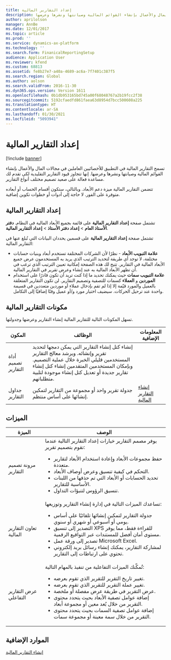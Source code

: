 ```yaml
---
title: إعداد التقارير المالية
description: تسمح التقارير المالية في تطبيق للأخصائيين العاملين في مجالات المال والأعمال بإنشاء القوائم المالية وصيانتها ونشرها وعرضها.
author: aprilolson
manager: AnnBe
ms.date: 12/01/2017
ms.topic: article
ms.prod: ''
ms.service: dynamics-ax-platform
ms.technology: ''
ms.search.form: FinanicalReportingSetup
audience: Application User
ms.reviewer: kfend
ms.custom: 68813
ms.assetid: fe8b27e7-a40a-4689-ac6a-7f7401c387f5
ms.search.region: Global
ms.author: aolson
ms.search.validFrom: 2016-11-30
ms.dyn365.ops.version: Version 1611
ms.openlocfilehash: 0b1db953165bd745a00f68048767a2b19fcc2f38
ms.sourcegitcommit: 5192cfaedfd861faea63d8954d7bcc500608a225
ms.translationtype: HT
ms.contentlocale: ar-SA
ms.lasthandoff: 01/30/2021
ms.locfileid: "5093941"
---
```

# <a name="financial-reporting"></a>إعداد التقارير المالية

[!include [banner](../includes/banner.md)]

تسمح التقارير المالية في التطبيق للأخصائيين العاملين في مجالات المال والأعمال بإنشاء القوائم المالية وصيانتها ونشرها وعرضها. إنها تتجاوز قيود التقارير التقليدية لكي تقدم لك مساعدة فعالة على صعيد تصميم مختلف أنواع التقارير.

تتضمن التقارير المالية ميزة دعم الأبعاد. وبالتالي، ستكون أقسام الحساب أو أبعاده متوفرة على الفور. لا حاجة إلى أدوات أو خطوات تكوين إضافية.

## <a name="financial-reporting-setup"></a>إعداد التقارير المالية
تشتمل صفحة **إعداد التقارير المالية** على قائمة بجميع الأبعاد المالية في النظام. **دفتر الأستاذ العام** \> **إعداد دفتر الأستاذ** \> **إعداد التقارير المالية**.

تشتمل صفحة **إعداد التقارير المالية** على قسمين يحددان البيانات التي تُبلغ عنها في التقارير المالية:

- **علامة التبويب الأبعاد** - نظرًا لأن الشركات المختلفة تستخدم أبعاد وبنيات حسابات مختلفة، لا توجد أي طريقة لتحديد الترتيب الذي يريد به المستخدمون عرض جميع الأبعاد المالية في التقارير. تتيح لك هذه الصفحة إمكانية تعيين الترتيب الذي ترغب في أن تظهر الأبعاد المالية به عند إنشاء وعرض تقرير في التقارير المالية.
- **علامة التبويب سمات** حيث يمكنك تحديد ما إذا كنت تريد أن تكون قادرًا على استخدام **الموردين** و **العملاء** كسمات للتصفية وتصميم التقارير. لن تكون التقارير المتعلقة بالعميل والمورد قيّمة إلا إذا لم تقم بإدخال عملاء أو موردين متعددين في قسيمة واحدة عند ترحيل الحركات. سيضيف اختيار مورد و/أو عميل وقتًا إضافيًا إلى التكامل.

## <a name="financial-reporting-components"></a>مكونات التقارير المالية
تسهل المكونات التالية للتقارير المالية إنشاء التقارير وعرضها وجدولتها.

| المكون        | الوظائف | المعلومات الإضافية |
|------------------|-----------|------------------------|
| أداة تصميم التقارير  | إنشاء كتل إنشاء التقارير التي يمكن دمجها لتحديد تقرير وإنشائه. ويرشد معالج التقارير المستخدمين قليلي الخبرة خلال عملية التصميم. وبإمكان المستخدمين المتقدمين إنشاء كتل إنشاء تقارير جديدة أو تعديل كتل إنشاء موجودة لتلبية متطلباتهم. | |
| جداول التقارير | جدولة تقرير واحد أو مجموعة من التقارير لتمكين إنشائها على أساس منتظم. | [إنشاء التقارير المالية](generate-financial-report.md) |

## <a name="features"></a>الميزات
<table>
<thead>
<tr>
<th>الميزة</th>
<th>‏‏الوصف</th>
</tr>
</thead>
<tbody>
<tr>
<td>مرونة تصميم التقارير</td>
<td>يوفر مصمم التقارير خيارات إعداد التقارير التالية عندما تقوم بتصميم تقرير:
<ul>
<li>حفظ مجموعات الأبعاد وإعادة استخدام الأبعاد لتقارير متعددة.</li>
<li>التحكم في كيفية تنسيق وعرض أوصاف الأبعاد.</li>
<li>تحديد الحسابات أو الأبعاد التي تم حذفها من اللبنات الأساسية للتقارير.</li>
<li>تنسيق الرؤوس لتنبؤات التداول.</li>
</ul>
</td>
</tr>
<tr>
<td>تعاون التقارير المالية</td>
<td>تساعدك الميزات التالية في إدارة إنشاء التقارير وتوزيعها:
<ul>
<li>جدولة التقارير لتمكين إنشائها تلقائيًا على أساس يومي أو أسبوعي أو شهري أو سنوي.</li>
<li>التصدير إلى تنسيق XPS للقراءة فقط، مما يوفر مستوى أمان أفضل للمستندات عبر التواقيع الرقمية.</li>
<li>تصدير إلى ورقة عمل Microsoft Excel.</li>
<li>لمشاركة التقارير، يمكنك إنشاء رسائل بريد إلكتروني تحتوي على ارتباطات إلى التقارير.</li>
</ul>
</td>
</tr>
<tr>
<td>عرض التقارير التفاعلي</td>
<td>تُمكّنك الميزات التفاعلية من تنفيذ بالمهام التالية:
<ul>
<li>تغيير تاريخ التقرير للتقرير الذي تقوم بعرضه.</li>
<li>تغيير عملة التقرير للتقرير الذي تقوم بعرضه.</li>
<li>عرض التقرير في طريقة عرض مفصلة أو ملخصة.</li>
<li>إضافة عوامل تصفية الأبعاد بحيث يتحدد محتوى التقرير من خلال بُعد معين أو مجموعة أبعاد.</li>
<li>إضافة عوامل تصفية السمات بحيث يتحدد محتوى التقرير من خلال سمة معينة أو مجموعة سمات.</li>
</ul>
</td>
</tr>
</tbody>
</table>

## <a name="additional-resources"></a>الموارد الإضافية
[إنشاء التقارير المالية](generate-financial-report.md)
